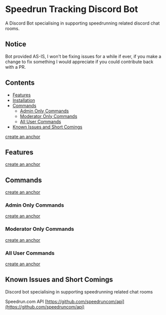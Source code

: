 # Speedrun Tracking Discord Bot
A Discord Bot specialising in supporting speedrunning related discord chat rooms.

## Notice
Bot provided AS-IS, I won't be fixing issues for a while if ever, if you make a change to fix something I would appreciate if you could contribute back with a PR.

## Contents

* [Features](#features)
* [Installation](#installation)
* [Commands](#commands)
  * [Admin Only Commands](#admin)
  * [Moderator Only Commands](#mods)
  * [All User Commands](#user)
* [Known Issues and Short Comings](#issues)




[create an anchor](#features)
## Features

[create an anchor](#installation)
## Commands

[create an anchor](#admin)
### Admin Only Commands

[create an anchor](#mod)
### Moderator Only Commands

[create an anchor](#user)
### All User Commands

[create an anchor](#issues)
## Known Issues and Short Comings

  
Discord bot specialising in supporting speedrunning related chat rooms

Speedrun.com API [https://github.com/speedruncom/api](https://github.com/speedruncom/api)
